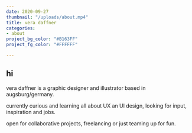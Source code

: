 ```yaml
---
date: 2020-09-27
thumbnail: "/uploads/about.mp4"
title: vera daffner
categories:
- about
project_bg_color: "#B163FF"
project_fg_color: "#FFFFFF"

---
```

## hi

vera daffner is a graphic designer and illustrator based in augsburg/germany.

currently curious and learning all about UX an UI design, looking for input, inspiration and jobs.

open for collaborative projects, freelancing or just teaming up for fun.